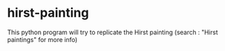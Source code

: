 # hirst-painting
This python program will try to replicate the Hirst painting (search : "Hirst paintings" for more info)

